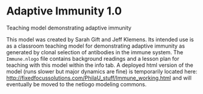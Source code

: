 # Adaptive Immunity 1.0

Teaching model demonstrating adaptive immunity

This model was created by Sarah Gift and Jeff Klemens. Its intended use is as a classroom teaching model for demonstrating adaptive immunity as generated by clonal selection of antibodies in the immune system. The `Immune.nlogo` file contains background readings and a lesson plan for teaching with this model within the info tab. A deployed html version of the model (runs slower but major dynamics are fine) is temporarily located here:  http://fixedfocussolutions.com/PhilaU_stuff/Immune_working.html and will eventually be moved to the netlogo modeling commons. 
